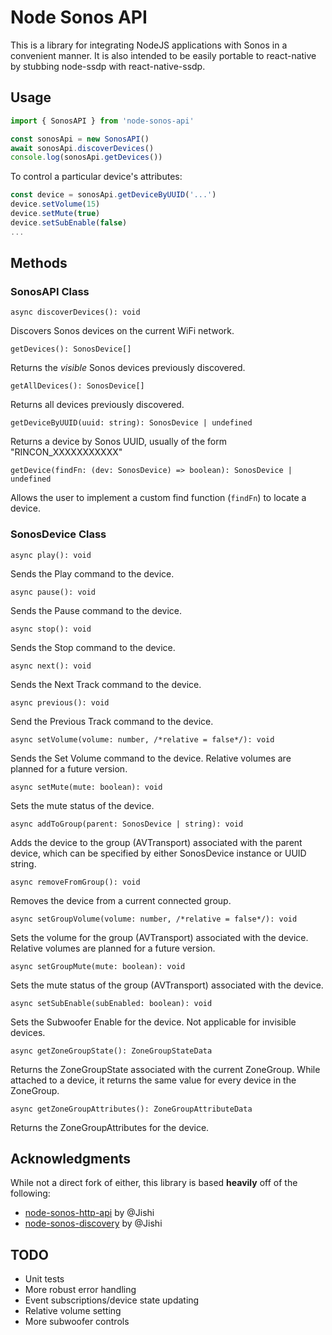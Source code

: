 # Node Sonos API

This is a library for integrating NodeJS applications with Sonos in a convenient manner. It is also intended to be easily portable to react-native by stubbing node-ssdp with react-native-ssdp.

## Usage

```javascript
import { SonosAPI } from 'node-sonos-api'

const sonosApi = new SonosAPI()
await sonosApi.discoverDevices()
console.log(sonosApi.getDevices())
```

To control a particular device's attributes:

```javascript
const device = sonosApi.getDeviceByUUID('...')
device.setVolume(15)
device.setMute(true)
device.setSubEnable(false)
...
```

## Methods

### SonosAPI Class

`async discoverDevices(): void`

Discovers Sonos devices on the current WiFi network.

`getDevices(): SonosDevice[]`

Returns the *visible* Sonos devices previously discovered.

`getAllDevices(): SonosDevice[]`

Returns all devices previously discovered.

`getDeviceByUUID(uuid: string): SonosDevice | undefined`

Returns a device by Sonos UUID, usually of the form "RINCON_XXXXXXXXXXX"

`getDevice(findFn: (dev: SonosDevice) => boolean): SonosDevice | undefined`

Allows the user to implement a custom find function (`findFn`) to locate a device.

### SonosDevice Class

`async play(): void`

Sends the Play command to the device.

`async pause(): void`

Sends the Pause command to the device.

`async stop(): void`

Sends the Stop command to the device.

`async next(): void`

Sends the Next Track command to the device.

`async previous(): void`

Send the Previous Track command to the device.

`async setVolume(volume: number, /*relative = false*/): void`

Sends the Set Volume command to the device. Relative volumes are planned for a future version.

`async setMute(mute: boolean): void`

Sets the mute status of the device.

`async addToGroup(parent: SonosDevice | string): void`

Adds the device to the group (AVTransport) associated with the parent device, which can be specified by either SonosDevice instance or UUID string.

`async removeFromGroup(): void`

Removes the device from a current connected group.

`async setGroupVolume(volume: number, /*relative = false*/): void`

Sets the volume for the group (AVTransport) associated with the device. Relative volumes are planned for a future version.

`async setGroupMute(mute: boolean): void`

Sets the mute status of the group (AVTransport) associated with the device.

`async setSubEnable(subEnabled: boolean): void`

Sets the Subwoofer Enable for the device. Not applicable for invisible devices.

`async getZoneGroupState(): ZoneGroupStateData`

Returns the ZoneGroupState associated with the current ZoneGroup. While attached to a device, it returns the same value for every device in the ZoneGroup.

`async getZoneGroupAttributes(): ZoneGroupAttributeData`

Returns the ZoneGroupAttributes for the device.

## Acknowledgments

While not a direct fork of either, this library is based **heavily** off of the following:

- [node-sonos-http-api](https://github.com/jishi/node-sonos-http-api) by @Jishi
- [node-sonos-discovery](https://github.com/jishi/node-sonos-discovery) by @Jishi

## TODO

- Unit tests
- More robust error handling
- Event subscriptions/device state updating
- Relative volume setting
- More subwoofer controls